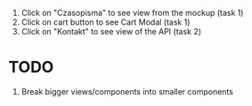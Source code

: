1. Click on "Czasopisma" to see view from the mockup (task 1)
2. Click on cart button to see Cart Modal (task 1)
3. Click on "Kontakt" to see view of the API (task 2)

# TODO

1. Break bigger views/components into smaller components
